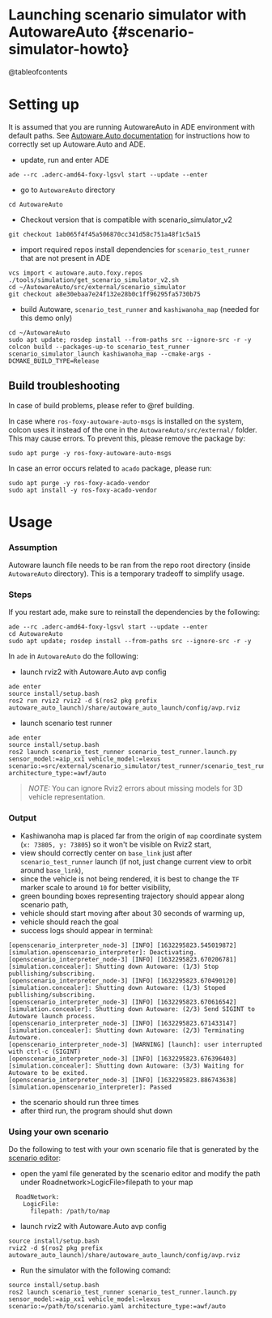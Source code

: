 Launching scenario simulator with AutowareAuto {#scenario-simulator-howto}
=======================================

@tableofcontents

# Setting up

It is assumed that you are running AutowareAuto in ADE environment with default paths. See [Autoware.Auto documentation](https://autowarefoundation.gitlab.io/autoware.auto/AutowareAuto/installation-ade.html) for instructions how to correctly set up Autoware.Auto and ADE.

* update, run and enter ADE
```
ade --rc .aderc-amd64-foxy-lgsvl start --update --enter
```
* go to `AutowareAuto` directory
```
cd AutowareAuto
```
* Checkout version that is compatible with scenario_simulator_v2
```
git checkout 1ab065f4f45a506870cc341d58c751a48f1c5a15
```

* import required repos install dependencies for `scenario_test_runner` that are not present in ADE
```
vcs import < autoware.auto.foxy.repos
./tools/simulation/get_scenario_simulator_v2.sh
cd ~/AutowareAuto/src/external/scenario_simulator
git checkout a8e30ebaa7e24f132e28b0c1ff96295fa5730b75
```

* build Autoware, `scenario_test_runner` and `kashiwanoha_map` (needed for this demo only)
 ```
cd ~/AutowareAuto
sudo apt update; rosdep install --from-paths src --ignore-src -r -y
colcon build --packages-up-to scenario_test_runner scenario_simulator_launch kashiwanoha_map --cmake-args -DCMAKE_BUILD_TYPE=Release
```

## Build troubleshooting

In case of build problems, please refer to @ref building.

In case where `ros-foxy-autoware-auto-msgs` is installed on the system, colcon uses it instead of
the one in the `AutowareAuto/src/external/` folder. This may cause errors.
To prevent this, please remove the package by:

```{bash}
sudo apt purge -y ros-foxy-autoware-auto-msgs
```

In case an error occurs related to `acado` package, please run:

```{bash}
sudo apt purge -y ros-foxy-acado-vendor
sudo apt install -y ros-foxy-acado-vendor
```

# Usage

### Assumption

Autoware launch file needs to be ran from the repo root directory (inside `AutowareAuto` directory). This is a temporary tradeoff to simplify usage.

### Steps

If you restart ade, make sure to reinstall the dependencies by the following:
```
ade --rc .aderc-amd64-foxy-lgsvl start --update --enter
cd AutowareAuto
sudo apt update; rosdep install --from-paths src --ignore-src -r -y
```

In `ade` in `AutowareAuto` do the following:

* launch rviz2 with Autoware.Auto avp config
```
ade enter
source install/setup.bash
ros2 run rviz2 rviz2 -d $(ros2 pkg prefix autoware_auto_launch)/share/autoware_auto_launch/config/avp.rviz
```
* launch scenario test runner
```
ade enter
source install/setup.bash
ros2 launch scenario_test_runner scenario_test_runner.launch.py sensor_model:=aip_xx1 vehicle_model:=lexus scenario:=src/external/scenario_simulator/test_runner/scenario_test_runner/test/scenario/AutowareAutoDemo.yaml architecture_type:=awf/auto
```

> _NOTE:_ You can ignore Rviz2 errors about missing models for 3D vehicle representation.

### Output

* Kashiwanoha map is placed far from the origin of `map` coordinate system (`x: 73805, y: 73805`) so it won't be visible on Rviz2 start,
* view should correctly center on `base_link` just after `scenario_test_runner` launch (if not, just change current view to orbit around `base_link`),
* since the vehicle is not being rendered, it is best to change the `TF` marker scale to around `10` for better visibility,
* green bounding boxes representing trajectory should appear along scenario path,
* vehicle should start moving after about 30 seconds of warming up,
* vehicle should reach the goal
* success logs should appear in terminal:
```
[openscenario_interpreter_node-3] [INFO] [1632295823.545019872] [simulation.openscenario_interpreter]: Deactivating.
[openscenario_interpreter_node-3] [INFO] [1632295823.670206781] [simulation.concealer]: Shutting down Autoware: (1/3) Stop publlishing/subscribing.
[openscenario_interpreter_node-3] [INFO] [1632295823.670490120] [simulation.concealer]: Shutting down Autoware: (1/3) Stoped publlishing/subscribing.
[openscenario_interpreter_node-3] [INFO] [1632295823.670616542] [simulation.concealer]: Shutting down Autoware: (2/3) Send SIGINT to Autoware launch process.
[openscenario_interpreter_node-3] [INFO] [1632295823.671433147] [simulation.concealer]: Shutting down Autoware: (2/3) Terminating Autoware.
[openscenario_interpreter_node-3] [WARNING] [launch]: user interrupted with ctrl-c (SIGINT)
[openscenario_interpreter_node-3] [INFO] [1632295823.676396403] [simulation.concealer]: Shutting down Autoware: (3/3) Waiting for Autoware to be exited.
[openscenario_interpreter_node-3] [INFO] [1632295823.886743638] [simulation.openscenario_interpreter]: Passed

```
* the scenario should run three times
* after third run, the program should shut down

### Using your own scenario
Do the following to test with your own scenario file that is generated by the [scenario editor](https://scenario.ci.tier4.jp/scenario_editor/):

* open the yaml file generated by the scenario editor and modify the path under Roadnetwork>LogicFile>filepath to your map
```
  RoadNetwork:
    LogicFile:
      filepath: /path/to/map
```
* launch rviz2 with Autoware.Auto avp config
```
source install/setup.bash
rviz2 -d $(ros2 pkg prefix autoware_auto_launch)/share/autoware_auto_launch/config/avp.rviz
```

* Run the simulator with the following comand:
```
source install/setup.bash
ros2 launch scenario_test_runner scenario_test_runner.launch.py sensor_model:=aip_xx1 vehicle_model:=lexus scenario:=/path/to/scenario.yaml architecture_type:=awf/auto
```